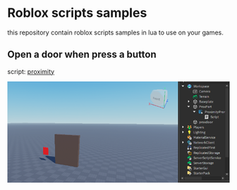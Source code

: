 # Roblox scripts samples

this repository contain roblox scripts samples in lua to use on your games.

## Open a door when press a button

script:
[proximity](./proximity-prompt-door.lua) 

![example](./images/prox.png)
